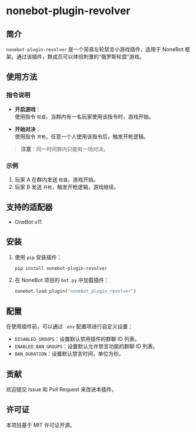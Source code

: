 # nonebot-plugin-revolver

## 简介
`nonebot-plugin-revolver` 是一个简易左轮禁言小游戏插件，适用于 NoneBot 框架。通过该插件，群成员可以体验刺激的“俄罗斯轮盘”游戏。

## 使用方法
### 指令说明
- **开启游戏**：  
  使用指令 `轮盘`，当群内有一名玩家使用该指令时，游戏开始。

- **开始对决**：  
  使用指令 `开枪`，任意一个人使用该指令后，触发开枪逻辑。

> **注意**：同一时间群内只能有一场对决。

### 示例
1. 玩家 A 在群内发送 `轮盘`，游戏开始。
2. 玩家 B 发送 `开枪`，触发开枪逻辑，游戏继续。

## 支持的适配器
- OneBot v11

## 安装
1. 使用 `pip` 安装插件：
   ```bash
   pip install nonebot-plugin-revolver
   ```
2. 在 NoneBot 项目的 `bot.py` 中加载插件：
   ```python
   nonebot.load_plugin("nonebot_plugin_revolver")
   ```
## 配置
在使用插件前，可以通过 `.env` 配置项进行自定义设置：

- `DISABLED_GROUPS`：设置默认禁用插件的群聊 ID 列表。
- `ENABLED_BAN_GROUPS`：设置默认允许禁言功能的群聊 ID 列表。
- `BAN_DURATION`：设置默认禁言时间，单位为秒。

## 贡献
欢迎提交 Issue 和 Pull Request 来改进本插件。

## 许可证
本项目基于 MIT 许可证开源。  